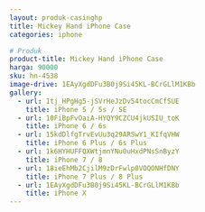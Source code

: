 ```yaml
---
layout: produk-casinghp
title: Mickey Hand iPhone Case
categories: iphone

# Produk
product-title: Mickey Hand iPhone Case
harga: 90000
sku: hn-4538
image-drive: 1EAyXgdDFu3B0j9Si45KL-BCrGLlM1KBb
gallery:
  - url: 1tj_HPgHg5-jSVrHeJzDv54tocCmCfSUE
    title: iPhone 5 / 5s / SE
  - url: 10FiBpFvOaiA-HYQY9CZCU4jkUSIU_toK
    title: iPhone 6 / 6s
  - url: 15kdDlfgTrvEvUu3q29ARSwY1_KIfqVHW
    title: iPhone 6 Plus / 6s Plus
  - url: 1k6HYHUFFQXWtjmnYNu0uHxdPNsSnByzY
    title: iPhone 7 / 8
  - url: 18ieEhMb2CjilM9zDrFwlp0VOQONHfDNY
    title: iPhone 7 Plus / 8 Plus
  - url: 1EAyXgdDFu3B0j9Si45KL-BCrGLlM1KBb
    title: iPhone X
---
```

